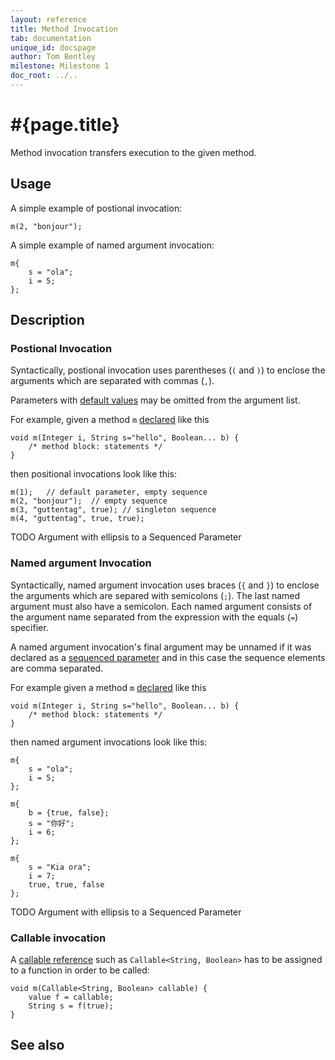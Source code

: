 ```yaml
---
layout: reference
title: Method Invocation
tab: documentation
unique_id: docspage
author: Tom Bentley
milestone: Milestone 1
doc_root: ../..
---
```


# #{page.title}

Method invocation transfers execution to the given method.

## Usage 

A simple example of postional invocation:

    m(2, "bonjour"); 

A simple example of named argument invocation:

    m{
        s = "ola";
        i = 5;
    };


## Description

### Postional Invocation

Syntactically, postional invocation uses parentheses (`(` and `)`) to 
enclose the arguments which are separated with commas (`,`).

Parameters with [default values](../../structure/method#defaulted_parameters) 
may be omitted from the argument list.

For example, given a method `m` [declared](../../structure/method) like this

    void m(Integer i, String s="hello", Boolean... b) {
        /* method block: statements */
    }
    
then positional invocations look like this:

    m(1);   // default parameter, empty sequence
    m(2, "bonjour");  // empty sequence
    m(3, "guttentag", true); // singleton sequence
    m(4, "guttentag", true, true);

TODO Argument with ellipsis to a Sequenced Parameter

### Named argument Invocation

Syntactically, named argument invocation uses braces (`{` and `}`) to 
enclose the arguments which are separed with semicolons (`;`). The last 
named argument must also have a semicolon. Each named argument consists of the 
argument name separated from the expression with the equals (`=`) specifier.

A named argument invocation's final argument may be unnamed if it was 
declared as a [sequenced parameter](../../structure/method#sequenced_parameter)
and in this case the sequence elements are comma separated.

For example given a method `m` [declared](../../structure/method) like this

    void m(Integer i, String s="hello", Boolean... b) {
        /* method block: statements */
    }
    
then named argument invocations look like this:

    m{
        s = "ola";
        i = 5;
    };
     
    m{
        b = {true, false};
        s = "你好";
        i = 6;    
    };
    
    m{
        s = "Kia ora";
        i = 7;
        true, true, false
    };

TODO Argument with ellipsis to a Sequenced Parameter

### Callable invocation

A [callable reference](../method-reference) such as 
`Callable<String, Boolean>` has to be assigned to a function in order to be 
called:

    void m(Callable<String, Boolean> callable) {
        value f = callable;
        String s = f(true);
    }

## See also



